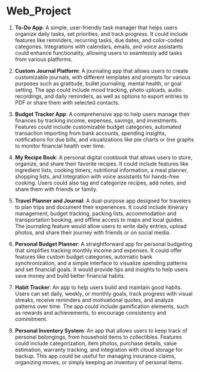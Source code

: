 # Web_Project

1. **To-Do App**: A simple, user-friendly task manager that helps users organize daily tasks, set priorities, and track progress. It could include features like reminders, recurring tasks, due dates, and color-coded categories. Integrations with calendars, emails, and voice assistants could enhance functionality, allowing users to seamlessly add tasks from various platforms.

2. **Custom Journal Platform**: A journaling app that allows users to create customizable journals, with different templates and prompts for various purposes such as gratitude, bullet journaling, mental health, or goal setting. The app could include mood tracking, photo uploads, audio recordings, and daily reminders, as well as options to export entries to PDF or share them with selected contacts.

3. **Budget Tracker App**: A comprehensive app to help users manage their finances by tracking income, expenses, savings, and investments. Features could include customizable budget categories, automated transaction importing from bank accounts, spending insights, notifications for due bills, and visualizations like pie charts or line graphs to monitor financial health over time.

4. **My Recipe Book**: A personal digital cookbook that allows users to store, organize, and share their favorite recipes. It could include features like ingredient lists, cooking timers, nutritional information, a meal planner, shopping lists, and integration with voice assistants for hands-free cooking. Users could also tag and categorize recipes, add notes, and share them with friends or family.

5. **Travel Planner and Journal**: A dual-purpose app designed for travelers to plan trips and document their experiences. It could include itinerary management, budget tracking, packing lists, accommodation and transportation booking, and offline access to maps and local guides. The journaling feature would allow users to write daily entries, upload photos, and share their journey with friends or on social media.

6. **Personal Budget Planner**: A straightforward app for personal budgeting that simplifies tracking monthly income and expenses. It could offer features like custom budget categories, automatic bank synchronization, and a simple interface to visualize spending patterns and set financial goals. It would provide tips and insights to help users save money and build better financial habits.

7. **Habit Tracker**: An app to help users build and maintain good habits. Users can set daily, weekly, or monthly goals, track progress with visual streaks, receive reminders and motivational quotes, and analyze patterns over time. The app could include gamification elements, such as rewards and achievements, to encourage consistency and commitment.

8. **Personal Inventory System**: An app that allows users to keep track of personal belongings, from household items to collectibles. Features could include categorization, item photos, purchase details, value estimation, warranty tracking, and integration with cloud storage for backup. This app could be useful for managing insurance claims, organizing moves, or simply keeping an inventory of personal items.
